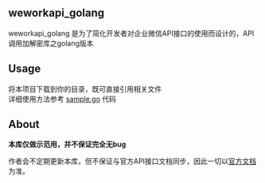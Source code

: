 ## weworkapi_golang

weworkapi_golang 是为了简化开发者对企业微信API接口的使用而设计的，API调用加解密库之golang版本

## Usage

将本项目下载到你的目录，既可直接引用相关文件  
详细使用方法参考 [sample.go](https://github.com/lennon7c7/weworkapi_golang/blob/master/sample.go) 代码

## About

**本库仅做示范用，并不保证完全无bug**

作者会不定期更新本库，但不保证与官方API接口文档同步，因此一切以[官方文档](https://work.weixin.qq.com/api/doc)为准。
